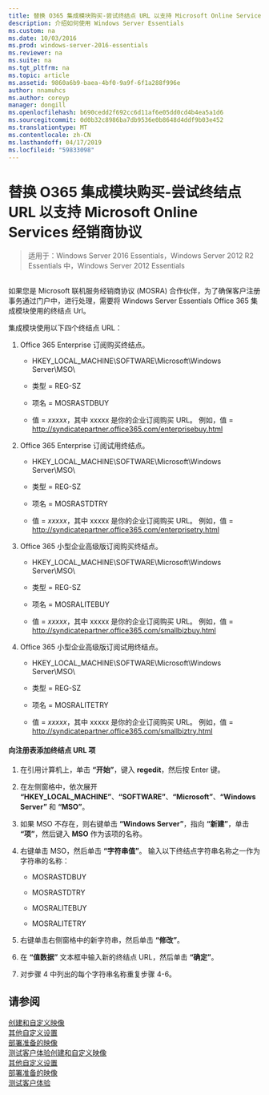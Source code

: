 ```yaml
---
title: 替换 O365 集成模块购买-尝试终结点 URL 以支持 Microsoft Online Services 经销商协议
description: 介绍如何使用 Windows Server Essentials
ms.custom: na
ms.date: 10/03/2016
ms.prod: windows-server-2016-essentials
ms.reviewer: na
ms.suite: na
ms.tgt_pltfrm: na
ms.topic: article
ms.assetid: 9860a6b9-baea-4bf0-9a9f-6f1a288f996e
author: nnamuhcs
ms.author: coreyp
manager: dongill
ms.openlocfilehash: b690cedd2f692cc6d11af6e05dd0cd4b4ea5a1d6
ms.sourcegitcommit: 0d0b32c8986ba7db9536e0b8648d4ddf9b03e452
ms.translationtype: MT
ms.contentlocale: zh-CN
ms.lasthandoff: 04/17/2019
ms.locfileid: "59833098"
---
```

# <a name="replace-o365-integration-module-buy-try-endpoint-url-in-support-of-microsoft-online-service-reseller-agreement"></a>替换 O365 集成模块购买-尝试终结点 URL 以支持 Microsoft Online Services 经销商协议

>适用于：Windows Server 2016 Essentials，Windows Server 2012 R2 Essentials 中，Windows Server 2012 Essentials

##  <a name="BKMK_O365"></a>   
 如果您是 Microsoft 联机服务经销商协议 (MOSRA) 合作伙伴，为了确保客户注册事务通过门户中，进行处理，需要将 Windows Server Essentials Office 365 集成模块使用的终结点 Url。  
  
 集成模块使用以下四个终结点 URL：  
  
1.  Office 365 Enterprise 订阅购买终结点。  
  
    -   HKEY_LOCAL_MACHINE\SOFTWARE\Microsoft\Windows Server\MSO\  
  
    -   类型 = REG-SZ  
  
    -   项名 = MOSRASTDBUY  
  
    -   值 = *xxxxx*，其中 xxxxx 是你的企业订阅购买 URL。 例如，值 = http://syndicatepartner.office365.com/enterprisebuy.html  
  
2.  Office 365 Enterprise 订阅试用终结点。  
  
    -   HKEY_LOCAL_MACHINE\SOFTWARE\Microsoft\Windows Server\MSO\  
  
    -   类型 = REG-SZ  
  
    -   项名 = MOSRASTDTRY  
  
    -   值 = *xxxxx*，其中 xxxxx 是你的企业订阅购买 URL。 例如，值 = http://syndicatepartner.office365.com/enterprisetry.html  
  
3.  Office 365 小型企业高级版订阅购买终结点。  
  
    -   HKEY_LOCAL_MACHINE\SOFTWARE\Microsoft\Windows Server\MSO\  
  
    -   类型 = REG-SZ  
  
    -   项名 = MOSRALITEBUY  
  
    -   值 = *xxxxx*，其中 xxxxx 是你的企业订阅购买 URL。 例如，值 = http://syndicatepartner.office365.com/smallbizbuy.html  
  
4.  Office 365 小型企业高级版订阅试用终结点。  
  
    -   HKEY_LOCAL_MACHINE\SOFTWARE\Microsoft\Windows Server\MSO\  
  
    -   类型 = REG-SZ  
  
    -   项名 = MOSRALITETRY  
  
    -   值 = *xxxxx*，其中 xxxxx 是你的企业订阅购买 URL。 例如，值 = http://syndicatepartner.office365.com/smallbiztry.html  
  
#### <a name="to-add-an-endpoint-url-key-to-the-registry"></a>向注册表添加终结点 URL 项  
  
1.  在引用计算机上，单击 **“开始”**，键入 **regedit**，然后按 Enter 键。  
  
2.  在左侧窗格中，依次展开 **“HKEY_LOCAL_MACHINE”**、**“SOFTWARE”**、**“Microsoft”**、**“Windows Server”** 和 **“MSO”**。  
  
3.  如果 MSO 不存在，则右键单击 **“Windows Server”**，指向 **“新建”**，单击 **“项”**，然后键入 **MSO** 作为该项的名称。  
  
4.  右键单击 MSO，然后单击 **“字符串值”**。 输入以下终结点字符串名称之一作为字符串的名称：  
  
    -   MOSRASTDBUY  
  
    -   MOSRASTDTRY  
  
    -   MOSRALITEBUY  
  
    -   MOSRALITETRY  
  
5.  右键单击右侧窗格中的新字符串，然后单击 **“修改”**。  
  
6.  在 **“值数据”** 文本框中输入新的终结点 URL，然后单击 **“确定”**。  
  
7.  对步骤 4 中列出的每个字符串名称重复步骤 4-6。  
  
## <a name="see-also"></a>请参阅  

 [创建和自定义映像](Creating-and-Customizing-the-Image.md)   
 [其他自定义设置](Additional-Customizations.md)   
 [部署准备的映像](Preparing-the-Image-for-Deployment.md)   
 [测试客户体验](Testing-the-Customer-Experience.md)[创建和自定义映像](../install/Creating-and-Customizing-the-Image.md)   
 [其他自定义设置](../install/Additional-Customizations.md)   
 [部署准备的映像](../install/Preparing-the-Image-for-Deployment.md)   
 [测试客户体验](../install/Testing-the-Customer-Experience.md)

